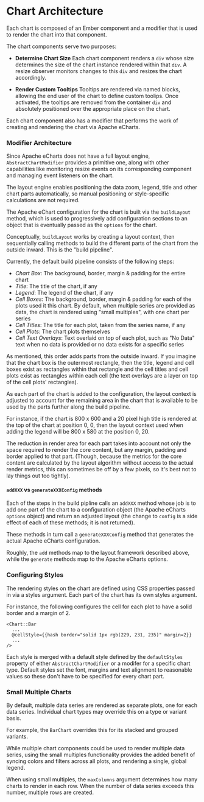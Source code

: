 # Chart Architecture

Each chart is composed of an Ember component and a modifier that is used to
render the chart into that component.

The chart components serve two purposes:

- **Determine Chart Size**
  Each chart component renders a `div` whose size determines the size of the
  chart instance rendered within that `div`. A resize observer monitors changes
  to this `div` and resizes the chart accordingly.

- **Render Custom Tooltips**
  Tooltips are rendered via named blocks, allowing the end user of the chart to
  define custom toolips. Once activated, the tooltips are removed from the
  container `div` and absolutely positioned over the appropriate place on the
  chart.

Each chart component also has a modifier that performs the work of creating and
rendering the chart via Apache eCharts.

### Modifier Architecture

Since Apache eCharts does not have a full layout engine, `AbstractChartModifier`
provides a primitive one, along with other capabilities like monitoring resize
events on its corresponding component and managing event listeners on the chart.

The layout engine enables positioning the data zoom, legend, title and other
chart parts automatically, so manual positioning or style-specific calculations
are not required.

The Apache eChart configuration for the chart is built via the `buildLayout`
method, which is used to progressively add configuration sections to an object
that is eventually passed as the `options` for the chart.

Conceptually, `buildLayout` works by creating a layout context, then
sequentially calling methods to build the different parts of the chart from the
outside inward. This is the "build pipeline".

Currently, the default build pipeline consists of the following steps:

- _Chart Box_: The background, border, margin & padding for the entire chart
- _Title_: The title of the chart, if any
- _Legend_: The legend of the chart, if any
- _Cell Boxes_: The background, border, margin & padding for each of the plots
  used it this chart. By default, when multiple series are provided as data,
  the chart is rendered using "small multiples", with one chart per series
- _Cell Titles_: The title for each plot, taken from the series name, if any
- _Cell Plots_: The chart plots themselves
- _Cell Text Overlays_: Text overlaid on top of each plot, such as "No Data"
  text when no data is provided or no data exists for a specific series

As mentioned, this order adds parts from the outside inward. If you imagine that
the chart box is the outermost rectangle, then the title, legend and cell boxes
exist as rectangles within that rectangle and the cell titles and cell plots
exist as rectangles within each cell (the text overlays are a layer on top of
the cell plots' rectangles).

As each part of the chart is added to the configuration, the layout context is
adjusted to account for the remaining area in the chart that is available to
be used by the parts further along the build pipeline.

For instance, if the chart is 800 x 600 and a 20 pixel high title is rendered at
the top of the chart at position 0, 0, then the layout context used when adding
the legend will be 800 x 580 at the position 0, 20.

The reduction in render area for each part takes into account not only the space
required to render the core content, but any margin, padding and border applied
to that part. (Though, because the metrics for the core content are calculated
by the layout algorithm without access to the actual render metrics, this can
sometimes be off by a few pixels, so it's best not to lay things out too
tightly).

#### `addXXX` vs `generateXXXConfig` methods

Each of the steps in the build pipline calls an `addXXX` method whose job is to
add one part of the chart to a configuration object (the Apache eCharts
`options` object) and return an adjusted layout (the change to `config` is a
side effect of each of these methods; it is not returned).

These methods in turn call a `generateXXXConfig` method that generates the
actual Apache eCharts configuration.

Roughly, the `add` methods map to the layout framework described above, while
the `generate` methods map to the Apache eCharts options.

### Configuring Styles

The rendering styles on the chart are defined using CSS properties passed in via
a styles argument. Each part of the chart has its own styles argument.

For instance, the following configures the cell for each plot to have a solid
border and a margin of 2.

```
<Chart::Bar
  ...
  @cellStyle={{hash border="solid 1px rgb(229, 231, 235)" margin=2}}
  ...
/>
```

Each style is merged with a default style defined by the `defaultStyles`
property of either `AbstractChartModifier` or a modifer for a specific chart
type. Default styles set the font, margins and text alignment to reasonable
values so these don't have to be specified for every chart part.

### Small Multiple Charts

By default, multiple data series are rendered as separate plots, one for each
data series. Individual chart types may override this on a type or variant
basis.

For example, the `BarChart` overrides this for its stacked and grouped variants.

While multiple chart components could be used to render multiple data series,
using the small multiples functionality provides the added benefit of syncing
colors and filters across all plots, and rendering a single, global legend.

When using small multiples, the `maxColumns` argument determines how many charts
to render in each row. When the number of data series exceeds this number,
multiple rows are created.
